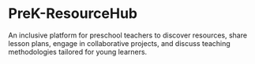 # PreK-ResourceHub
An inclusive platform for preschool teachers to discover resources, share lesson plans, engage in collaborative projects, and discuss teaching methodologies tailored for young learners.
